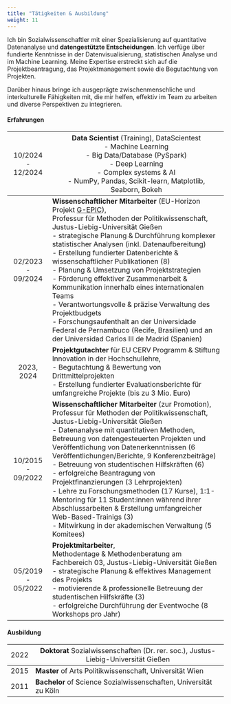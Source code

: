 ```yaml
---
title: "Tätigkeiten & Ausbildung"
weight: 11
---
```


Ich bin Sozialwissenschaftler mit einer Spezialisierung auf quantitative Datenanalyse und **datengestützte Entscheidungen**. Ich verfüge über fundierte Kenntnisse in der Datenvisualisierung, statistischen Analyse und im Machine Learning. Meine Expertise erstreckt sich auf die Projektbeantragung, das Projektmanagement sowie die Begutachtung von Projekten.

Darüber hinaus bringe ich ausgeprägte zwischenmenschliche und interkulturelle Fähigkeiten mit, die mir helfen, effektiv im Team zu arbeiten und diverse Perspektiven zu integrieren.


#### Erfahrungen
| <span style="font-weight:normal">10/2024 - 12/2024</span> | <span style="font-weight:normal">**Data Scientist** (Training), DataScientest<br> - Machine Learning<br>- Big Data/Database (PySpark)<br> - Deep Learning<br>- Complex systems & AI<br>- NumPy, Pandas, Scikit-learn, Matplotlib, Seaborn, Bokeh</span> |
|:-----:|---------------------------------|
| 02/2023 - 09/2024 | **Wissenschaftlicher Mitarbeiter** (EU-Horizon Projekt [G-EPIC](https://g-epic.eu)), <br>Professur für Methoden der Politikwissenschaft, Justus-Liebig-Universität Gießen<br> - strategische Planung & Durchführung komplexer statistischer Analysen (inkl. Datenaufbereitung)<br>- Erstellung fundierter Datenberichte & wissenschaftlicher Publikationen (8)<br>- Planung & Umsetzung von Projektstrategien<br>- Förderung effektiver Zusammenarbeit & Kommunikation innerhalb eines internationalen Teams<br>- Verantwortungsvolle & präzise Verwaltung des Projektbudgets<br>- Forschungsaufenthalt an der Universidade Federal de Pernambuco (Recife, Brasilien) und an der Universidad Carlos III de Madrid (Spanien)|
| 2023, 2024 | **Projektgutachter** für EU CERV Programm & Stiftung Innovation in der Hochschullehre,<br>- Begutachtung & Bewertung von Drittmittelprojekten<br>- Erstellung fundierter Evaluationsberichte für umfangreiche Projekte (bis zu 3 Mio. Euro) |
| 10/2015 - 09/2022| **Wissenschaftlicher Mitarbeiter** (zur Promotion),<br> Professur für Methoden der Politikwissenschaft, Justus-Liebig-Universität Gießen<br>- Datenanalyse mit quantitativen Methoden, Betreuung von datengesteuerten Projekten und Veröffentlichung von Datenerkenntnissen (6 Veröffentlichungen/Berichte, 9 Konferenzbeiträge)<br>- Betreuung von studentischen Hilfskräften (6)<br>- erfolgreiche Beantragung von Projektﬁnanzierungen (3 Lehrprojekten)<br>- Lehre zu Forschungsmethoden (17 Kurse), 1:1-Mentoring für 11 Student:innen während ihrer Abschlussarbeiten & Erstellung umfangreicher Web-Based-Trainigs (3)<br>- Mitwirkung in der akademischen Verwaltung (5 Komitees) | 
| 05/2019 - 05/2022 | **Projektmitarbeiter**,<br> Methodentage & Methodenberatung am Fachbereich 03, Justus-Liebig-Universität Gießen<br>- strategische Planung & effektives Management des Projekts<br>- motivierende & professionelle Betreuung der studentischen Hilfskräfte (3)<br>- erfolgreiche Durchführung der Eventwoche (8 Workshops pro Jahr) |
#### Ausbildung
| <span style="font-weight:normal">2022</span> | <span style="font-weight:normal">**Doktorat** Sozialwissenschaften (Dr. rer. soc.), Justus-Liebig-Universität Gießen</span> | 
|:---:|---------------------------------|
| 2015 | **Master** of Arts Politikwissenschaft, Universität Wien | 
| 2011 | **Bachelor** of Science Sozialwissenschaften, Universität zu Köln | 

